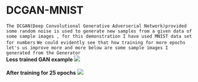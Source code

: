 # DCGAN-MNIST
```The DCGAN(Deep Convolutional Generative Adverserial Network)provided some random noise is used to generate new samples from a given data of some sample images , for this demonstration I have used MNIST data set for numbers```
``We could evidently see that how training for more epochs let's us improve more and more below are some sample images I generated from the Generator``
<br>
**Less trained GAN example**
<kbd>
<img src="https://github.com/jenilgandhi2111/DCGAN-MNIST/blob/main/Output%20Examples/LessTrainedExample.png"/><br>
</kbd>
<br>
**After training for 25 epochs**
<kbd>
<img src="https://github.com/jenilgandhi2111/DCGAN-MNIST/blob/main/Output%20Examples/AllNumberMoreTrained.png"/>
</kbd>
<br>


